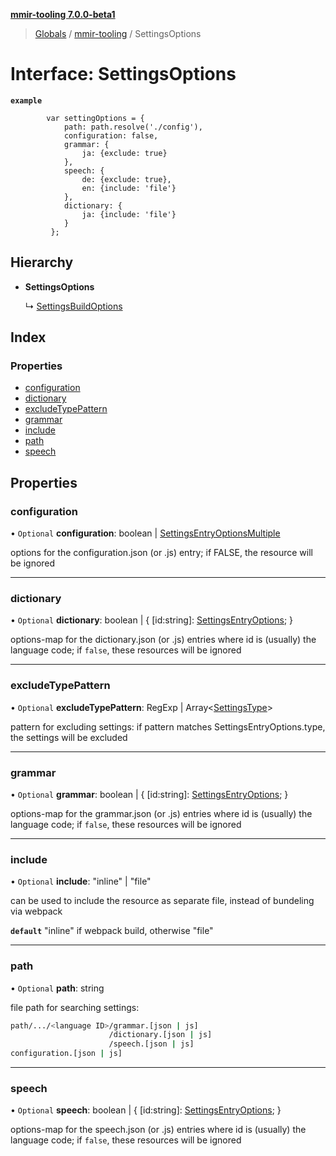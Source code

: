 **[mmir-tooling 7.0.0-beta1](../README.md)**

> [Globals](../README.md) / [mmir-tooling](../modules/mmir_tooling.md) / SettingsOptions

# Interface: SettingsOptions

**`example`** 
```
		var settingOptions = {
		 	path: path.resolve('./config'),
		 	configuration: false,
		 	grammar: {
		 		ja: {exclude: true}
		 	},
		 	speech: {
		 		de: {exclude: true},
		 		en: {include: 'file'}
		 	},
		 	dictionary: {
		 		ja: {include: 'file'}
		 	}
		 };
```

## Hierarchy

* **SettingsOptions**

  ↳ [SettingsBuildOptions](mmir_tooling.settingsbuildoptions.md)

## Index

### Properties

* [configuration](mmir_tooling.settingsoptions.md#configuration)
* [dictionary](mmir_tooling.settingsoptions.md#dictionary)
* [excludeTypePattern](mmir_tooling.settingsoptions.md#excludetypepattern)
* [grammar](mmir_tooling.settingsoptions.md#grammar)
* [include](mmir_tooling.settingsoptions.md#include)
* [path](mmir_tooling.settingsoptions.md#path)
* [speech](mmir_tooling.settingsoptions.md#speech)

## Properties

### configuration

• `Optional` **configuration**: boolean \| [SettingsEntryOptionsMultiple](mmir_tooling.settingsentryoptionsmultiple.md)

options for the configuration.json (or .js) entry; if FALSE, the resource will be ignored

___

### dictionary

• `Optional` **dictionary**: boolean \| { [id:string]: [SettingsEntryOptions](mmir_tooling.settingsentryoptions.md);  }

options-map for the dictionary.json (or .js) entries where id is (usually) the language code; if `false`, these resources will be ignored

___

### excludeTypePattern

• `Optional` **excludeTypePattern**: RegExp \| Array<[SettingsType](../modules/mmir_tooling.md#settingstype)\>

pattern for excluding settings:
if pattern matches SettingsEntryOptions.type, the settings will be excluded

___

### grammar

• `Optional` **grammar**: boolean \| { [id:string]: [SettingsEntryOptions](mmir_tooling.settingsentryoptions.md);  }

options-map for the grammar.json (or .js) entries where id is (usually) the language code; if `false`, these resources will be ignored

___

### include

• `Optional` **include**: \"inline\" \| \"file\"

can be used to include the resource as separate file, instead of bundeling via webpack

**`default`** "inline" if webpack build, otherwise "file"

___

### path

• `Optional` **path**: string

file path for searching settings:
```bash
path/.../<language ID>/grammar.[json | js]
                      /dictionary.[json | js]
                      /speech.[json | js]
configuration.[json | js]
```

___

### speech

• `Optional` **speech**: boolean \| { [id:string]: [SettingsEntryOptions](mmir_tooling.settingsentryoptions.md);  }

options-map for the speech.json (or .js) entries where id is (usually) the language code; if `false`, these resources will be ignored
